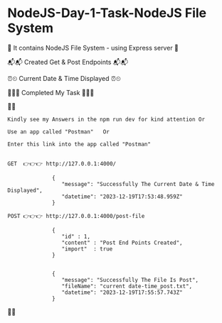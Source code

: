 # NodeJS-Day-1-Task-NodeJS File System

 👀 It contains NodeJS File System - using Express server 👀

 📬📬 Created Get & Post Endpoints 📬📬

 ⏰⏲ Current Date & Time Displayed ⏰⏲

 🥇🥇🥇 Completed My Task 🥇🥇🥇



 🌴🌴

    Kindly see my Answers in the npm run dev for kind attention Or 
    
    Use an app called "Postman"   Or
    
    Enter this link into the app called "Postman"


    GET  👉👉👉 http://127.0.0.1:4000/

                  {
                     "message": "Successfully The Current Date & Time Displayed",
                     "datetime": "2023-12-19T17:53:48.959Z"
                  }

    POST 👉👉👉 http://127.0.0.1:4000/post-file

                  {
                     "id" : 1,
                     "content" : "Post End Points Created",
                     "import"  : true
                  }


                  {
                     "message": "Successfully The File Is Post",
                     "fileName": "current date-time_post.txt",
                     "datetime": "2023-12-19T17:55:57.743Z"
                  }

 🌴🌴